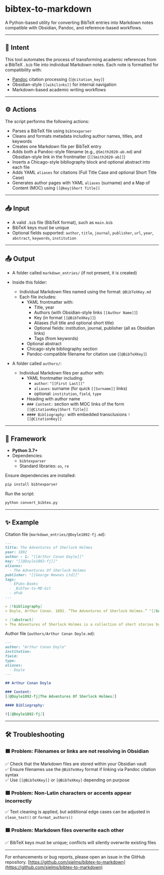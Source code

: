 # bibtex-to-markdown

A Python-based utility for converting BibTeX entries into Markdown notes compatible with Obsidian, Pandoc, and reference-based workflows.

---

## 📌 Intent

This tool automates the process of transforming academic references from a BibTeX `.bib` file into individual Markdown notes. Each note is formatted for compatibility with:
- [Pandoc](https://pandoc.org) citation processing (`[@citation_key]`)
- Obsidian-style `[[wikilinks]]` for internal navigation
- Markdown-based academic writing workflows

---

## ⚙️ Actions

The script performs the following actions:

- Parses a BibTeX file using `bibtexparser`
- Cleans and formats metadata including author names, titles, and keywords
- Creates one Markdown file per BibTeX entry
- Adds both a Pandoc-style filename (e.g., `@Smith2020-ab.md`) and Obsidian-style link in the frontmatter (`[[Smith2020-ab]]`)
- Inserts a Chicago-style bibliography block and optional abstract into each file
- Adds YAML `aliases` for citations (Full Title Case and optional Short Title Case)
- Generates author pages with YAML `aliases` (surname) and a Map of Content (MOC) using `[[@key|Short Title]]`

---

## 📥 Input

- A valid `.bib` file (BibTeX format), such as `main.bib`
- BibTeX keys must be unique
- Optional fields supported: `author`, `title`, `journal`, `publisher`, `url`, `year`, `abstract`, `keywords`, `institution`

---

## 📤 Output

- A folder called `markdown_entries/` (if not present, it is created)
- Inside this folder:
  - Individual Markdown files named using the format: `@BibTeXKey.md`
  - Each file includes:
    - YAML frontmatter with:
      - Title, year
      - Authors (with Obsidian-style links `[[Author Name]]`)
      - Key (in format `[[@BibTeXKey]]`)
      - Aliases (full title and optional short title)
      - Optional fields: institution, journal, publisher (all as Obsidian links)
      - Tags (from keywords)
    - Optional abstract
    - Chicago-style bibliography section
    - Pandoc-compatible filename for citation use (`[@BibTeXKey]`)

- A folder called `authors/`:
  - Individual Markdown files per author with:
    - YAML frontmatter including:
      - `author`: `"[[First Last]]"`
      - `aliases`: surname (for quick `[[Surname]]` links)
      - optional: `institution`, `field`, `type`
    - Heading with author name
    - `### Content:` section with MOC links of the form `[[@CitationKey|Short Title]]`
    - `#### Bibliography:` with embedded transclusions `![[@CitationKey]]`

---

## 🧱 Framework

- **Python 3.7+**
- Dependencies:
  - `bibtexparser`
  - Standard libraries: `os`, `re`

Ensure dependencies are installed:
```bash
pip install bibtexparser
```

Run the script:
```bash
python convert_bibtex.py
```

---

## ✨ Example

Citation file (`markdown_entries/@Doyle1892-fj.md`):
```markdown
---
title: The Adventures of Sherlock Holmes
year: 1892
author - 1: "[[Arthur Conan Doyle]]"
key: "[[@Doyle1892-fj]]"
aliases:
  - The Adventures Of Sherlock Holmes
publisher: "[[George Newnes Ltd]]"
tags:
  - EPubs-Books
  - _BibTex-to-MD-Git
  - ePub
---

> [!bibliography]
> Doyle, Arthur Conan. 1892. “The Adventures of Sherlock Holmes.” "[[George Newnes Ltd]]"

> [!abstract]
> The Adventures of Sherlock Holmes is a collection of short stories by British writer Arthur Conan Doyle, first published on 14 October 1892. It contains the earliest short stories featuring the consulting detective Sherlock Holmes, which had been published in twelve monthly issues of The Strand Magazine from July 1891 to June 1892. The stories are collected in the same sequence, which is not supported by any fictional chronology. The only characters common to all twelve are Holmes and Dr. Watson, and all are related in first-person narrative from Watson's point of view.
```

Author file (`authors/Arthur Conan Doyle.md`):
```markdown
---
author: "Arthur Conan Doyle"
institution:
field:
type:
aliases:
  - Doyle
---

## Arthur Conan Doyle

### Content:
[[@Doyle1892-fj|The Adventures Of Sherlock Holmes]]

#### Bibliography:

![[@Doyle1892-fj]]
```

---

## 🛠️ Troubleshooting

### 🟥 Problem: Filenames or links are not resolving in Obsidian  
✅ Check that the Markdown files are stored within your Obsidian vault  
✅ Ensure filenames use the `@BibTeXKey` format if linking via Pandoc citation syntax  
✅ Use `[[@BibTeXKey]]` or `[@BibTeXKey]` depending on purpose

### 🟥 Problem: Non-Latin characters or accents appear incorrectly  
✅ Text cleaning is applied, but additional edge cases can be adjusted in `clean_text()` or `format_authors()`

### 🟥 Problem: Markdown files overwrite each other  
✅ BibTeX keys must be unique; conflicts will silently overwrite existing files

---

For enhancements or bug reports, please open an issue in the GitHub repository. [https://github.com/sjelms/bibtex-to-markdown](https://github.com/sjelms/bibtex-to-markdown)
